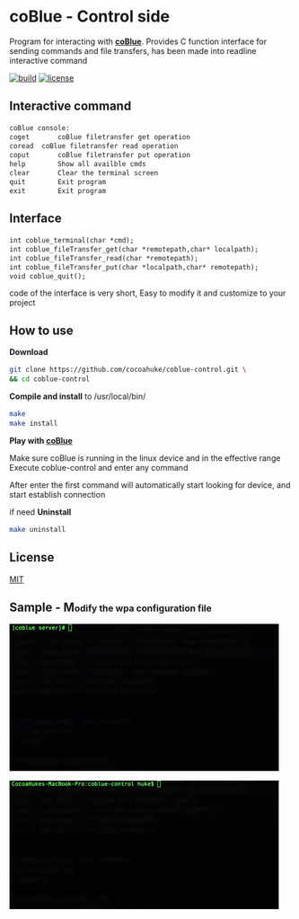 # coBlue - Control side
Program for interacting with **[coBlue](https://github.com/cocoahuke/coBlue)**. Provides C function interface for sending commands and file transfers, has been made into readline interactive command

[![build](https://travis-ci.org/cocoahuke/coBlue.svg?branch=master)](https://travis-ci.org/cocoahuke/coBlue)
[![license](https://img.shields.io/badge/license-MIT-blue.svg)](https://github.com/cocoahuke/coBlue/blob/master/LICENSE)

## Interactive command
```
coBlue console:
coget		coBlue filetransfer get operation
coread	coBlue filetransfer read operation
coput		coBlue filetransfer put operation
help		Show all availble cmds
clear		Clear the terminal screen
quit		Exit program
exit		Exit program
```

## Interface
```
int coblue_terminal(char *cmd);
int coblue_fileTransfer_get(char *remotepath,char* localpath);
int coblue_fileTransfer_read(char *remotepath);
int coblue_fileTransfer_put(char *localpath,char* remotepath);
void coblue_quit();
```
code of the interface is very short, Easy to modify it and customize to your project

## How to use

**Download**
```bash
git clone https://github.com/cocoahuke/coblue-control.git \
&& cd coblue-control
```

**Compile and install** to /usr/local/bin/

```bash
make
make install
```

**Play with [coBlue](https://github.com/cocoahuke/coBlue)**  

Make sure coBlue is running in the linux device and in the effective range  
Execute coblue-control and enter any command

After enter the first command will automatically start looking for device, and start establish connection

if need **Uninstall**
```bash
make uninstall
```

## License
[MIT](https://github.com/cocoahuke/coblue-control/blob/master/LICENSE)

## Sample - M<font size=3>odify the wpa configuration file</font>

![sample1](sample1.gif)

![sample2](sample2.gif)
